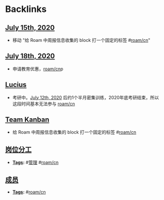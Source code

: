 
# Backlinks
## [July 15th, 2020](<July 15th, 2020.md>)
- 移动 "给 Roam 中周报信息收集的 block 打一个固定的标签 #[roam/cn](<../roam/cn.md>)"

## [July 18th, 2020](<July 18th, 2020.md>)
- 申请教育优惠，[roam/cn](<../roam/cn.md>)p

## [Lucius](<Lucius.md>)
- 考研中。[July 12th, 2020](<../July 12th, 2020.md>) 后约1个半月密集训练，2020年底考研结束，所以这段时间基本无法参与 [roam/cn](<../roam/cn.md>)

## [Team Kanban](<Team Kanban.md>)
- 给 Roam 中周报信息收集的 block 打一个固定的标签 #[roam/cn](<../roam/cn.md>)

## [岗位分工](<岗位分工.md>)
- **[Tags](<../Tags.md>):** #[管理](<../管理.md>) #[roam/cn](<../roam/cn.md>)

## [成员](<成员.md>)
- **[Tags](<../Tags.md>):** #[roam/cn](<../roam/cn.md>)


